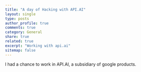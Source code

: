 ```yaml
---
title: "A day of Hacking with API.AI"
layout: single
type: posts
author_profile: true
comments: true
category: General
share: true
related: true
excerpt: "Working with api.ai"
sitemap: false
---
```


I had a chance to work in API.AI, a subsidiary of google products.
